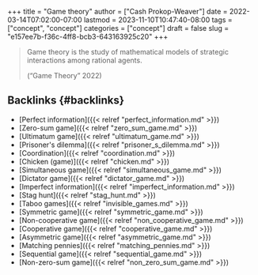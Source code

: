 +++
title = "Game theory"
author = ["Cash Prokop-Weaver"]
date = 2022-03-14T07:02:00-07:00
lastmod = 2023-11-10T10:47:40-08:00
tags = ["concept", "concept"]
categories = ["concept"]
draft = false
slug = "e157ee7b-f36c-4ff8-bcb3-643163925c20"
+++

> Game theory is the study of mathematical models of strategic interactions among rational agents.
>
> (“Game Theory” 2022)


## Backlinks {#backlinks}

-   [Perfect information]({{< relref "perfect_information.md" >}})
-   [Zero-sum game]({{< relref "zero_sum_game.md" >}})
-   [Ultimatum game]({{< relref "ultimatum_game.md" >}})
-   [Prisoner's dilemma]({{< relref "prisoner_s_dilemma.md" >}})
-   [Coordination]({{< relref "coordination.md" >}})
-   [Chicken (game)]({{< relref "chicken.md" >}})
-   [Simultaneous game]({{< relref "simultaneous_game.md" >}})
-   [Dictator game]({{< relref "dictator_game.md" >}})
-   [Imperfect information]({{< relref "imperfect_information.md" >}})
-   [Stag hunt]({{< relref "stag_hunt.md" >}})
-   [Taboo games]({{< relref "invisible_games.md" >}})
-   [Symmetric game]({{< relref "symmetric_game.md" >}})
-   [Non-cooperative game]({{< relref "non_cooperative_game.md" >}})
-   [Cooperative game]({{< relref "cooperative_game.md" >}})
-   [Asymmetric game]({{< relref "asymmetric_game.md" >}})
-   [Matching pennies]({{< relref "matching_pennies.md" >}})
-   [Sequential game]({{< relref "sequential_game.md" >}})
-   [Non-zero-sum game]({{< relref "non_zero_sum_game.md" >}})
